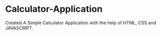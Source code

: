 # Calculator-Application
Created A Simple Calculator Application with the help of HTML, CSS and JAVASCRIPT.
